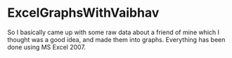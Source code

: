 # ExcelGraphsWithVaibhav

So I basically came up with some raw data about a friend of mine which I thought was a good idea, and made them into graphs. Everything has been done using MS Excel 2007. 

